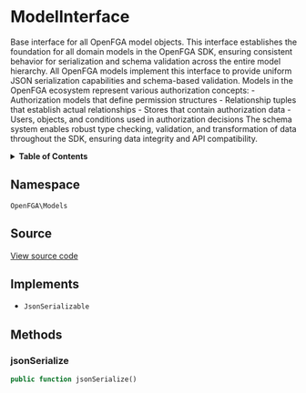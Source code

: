 # ModelInterface

Base interface for all OpenFGA model objects. This interface establishes the foundation for all domain models in the OpenFGA SDK, ensuring consistent behavior for serialization and schema validation across the entire model hierarchy. All OpenFGA models implement this interface to provide uniform JSON serialization capabilities and schema-based validation. Models in the OpenFGA ecosystem represent various authorization concepts: - Authorization models that define permission structures - Relationship tuples that establish actual relationships - Stores that contain authorization data - Users, objects, and conditions used in authorization decisions The schema system enables robust type checking, validation, and transformation of data throughout the SDK, ensuring data integrity and API compatibility.

<details>
<summary><strong>Table of Contents</strong></summary>

- [Namespace](#namespace)
- [Source](#source)
- [Implements](#implements)
- [Methods](#methods)

- [`jsonSerialize()`](#jsonserialize)

</details>

## Namespace

`OpenFGA\Models`

## Source

[View source code](https://github.com/evansims/openfga-php/blob/main/src/Models/ModelInterface.php)

## Implements

- `JsonSerializable`

## Methods

### jsonSerialize

```php
public function jsonSerialize()

```

